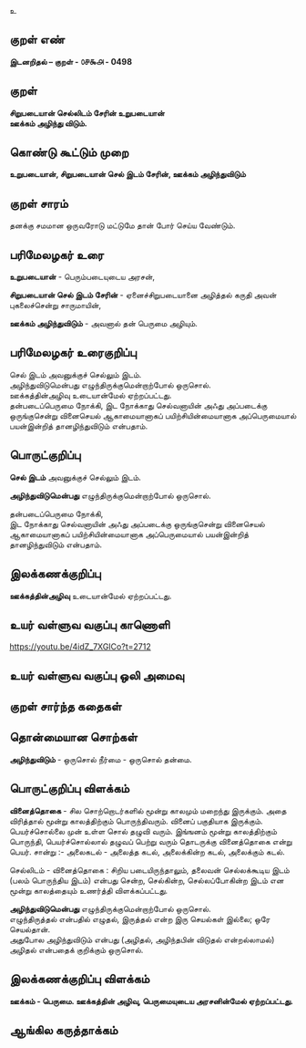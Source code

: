 உ

## குறள் எண் 

**இடனறிதல்  – குறள் - ௦௪௯௮ - 0498**  

## குறள் 

**சிறுபடையான் செல்லிடம் சேரின் உறுபடையான்  
ஊக்கம் அழிந்து விடும்.**

## கொண்டு கூட்டும் முறை

**உறுபடையான், சிறுபடையான் செல் இடம் சேரின், ஊக்கம் அழிந்துவிடும்**

## குறள் சாரம் 

தனக்கு சமமான ஒருவரோடு மட்டுமே தான் போர் செய்ய வேண்டும்.  

## பரிமேலழகர் உரை

**உறுபடையான்** - பெரும்படையுடைய அரசன்,  

**சிறுபடையான் செல் இடம் சேரின்** - ஏனைச்சிறுபடையானை அழித்தல் கருதி அவன் புகலைச்சென்று சாருமாயின்,  

**ஊக்கம் அழிந்துவிடும்** - அவனால் தன் பெருமை அழியும். 

## பரிமேலழகர் உரைகுறிப்பு   

செல் இடம் அவனுக்குச் செல்லும் இடம்.  
அழிந்துவிடுமென்பது எழுந்திருக்குமென்றாற்போல் ஒருசொல்.  
ஊக்கத்தின்அழிவு உடையான்மேல் ஏற்றப்பட்டது.  
தன்படைப்பெருமை நோக்கி, இட நோக்காது செல்வனாயின் அஃது அப்படைக்கு ஒருங்குசென்று வினைசெயல் ஆகாமையானாகப் பயிற்சியின்மையானாக அப்பெருமையால் பயன்இன்றித் தானழிந்துவிடும் என்பதாம்.    

## பொருட்குறிப்பு 

**செல் இடம்** அவனுக்குச் செல்லும் இடம்.  

**அழிந்துவிடுமென்பது** எழுந்திருக்குமென்றாற்போல் ஒருசொல்.  
  
தன்படைப்பெருமை நோக்கி,  
இட நோக்காது செல்வனாயின் அஃது அப்படைக்கு ஒருங்குசென்று வினைசெயல் ஆகாமையானாகப் பயிற்சியின்மையானாக அப்பெருமையால் பயன்இன்றித் தானழிந்துவிடும் என்பதாம்.   

## இலக்கணக்குறிப்பு  

**ஊக்கத்தின்அழிவு** உடையான்மேல் ஏற்றப்பட்டது.  

## உயர் வள்ளுவ வகுப்பு காணொளி

https://youtu.be/4idZ_7XGICo?t=2712

## உயர் வள்ளுவ வகுப்பு ஒலி அமைவு 

 
## குறள் சார்ந்த கதைகள் 


## தொன்மையான சொற்கள்

**அழிந்துவிடும்** - ஒருசொல் நீர்மை - ஒருசொல் தன்மை.    

## பொருட்குறிப்பு விளக்கம்

**வினைத்தொகை** - சில சொற்றொடர்களில் மூன்று காலமும் மறைந்து இருக்கும். அதை விரித்தால் மூன்று காலத்திற்கும் பொருந்திவரும். வினைப் பகுதியாக இருக்கும். பெயர்ச்சொல்லை முன் உள்ள சொல் தழுவி வரும். இங்ஙனம் மூன்று காலத்திற்கும் பொருந்தி, பெயர்ச்சொல்லால் தழுவப் பெற்று வரும் தொடருக்கு வினைத்தொகை என்று பெயர். சான்று :- அலைகடல் - அலைத்த கடல், அலைக்கின்ற கடல், அலைக்கும் கடல்.  

செல்லிடம் - வினைத்தொகை : சிறிய படையிருந்தாலும், தலைவன் செல்லக்கூடிய இடம் (பலம் பொருந்திய இடம்) என்பது சென்ற, செல்கின்ற, செல்லப்போகின்ற இடம் என மூன்று காலத்தையும் உணர்த்தி விளக்கப்பட்டது.  

**அழிந்துவிடுமென்பது** எழுந்திருக்குமென்றாற்போல் ஒருசொல்.  
எழுந்திருத்தல் என்பதில் எழுதல், இருத்தல் என்ற இரு செயல்கள் இல்லை; ஒரே செயல்தான்.   
அதுபோல அழிந்துவிடும் என்பது (அழிதல், அழிந்தபின் விடுதல் என்றல்லாமல்) அழிதல் என்பதைக் குறிக்கும் ஒருசொல். 

## இலக்கணக்குறிப்பு விளக்கம்

**ஊக்கம் - பெருமை. ஊக்கத்தின் அழிவு, பெருமையுடைய  அரசனின்மேல் ஏற்றப்பட்டது.**

## ஆங்கில கருத்தாக்கம் 



